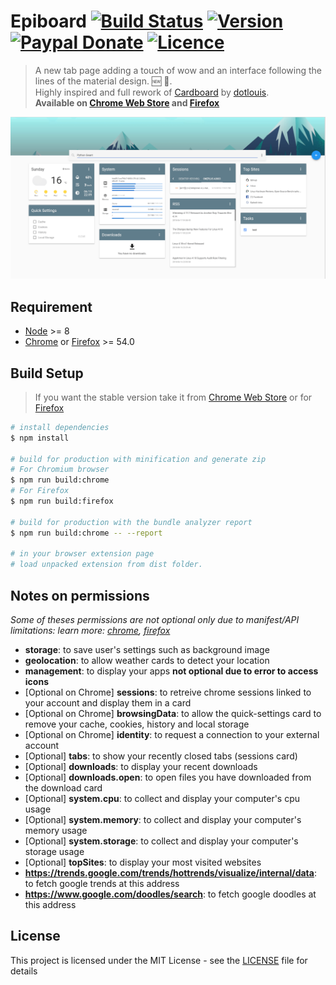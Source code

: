 # Epiboard [![Build Status](https://travis-ci.org/Alexays/Epiboard.svg?branch=master)](https://travis-ci.org/Alexays/Epiboard) [![Version](https://img.shields.io/github/package-json/v/Alexays/Epiboard.svg)](https://github.com/Alexays/Epiboard/releases) [![Paypal Donate](https://img.shields.io/badge/Donate-Paypal-2244dd.svg)](https://paypal.me/ARouillard) [![Licence](https://img.shields.io/badge/License-MIT-yellow.svg)](LICENSE)

> A new tab page adding a touch of wow and an interface following the lines of the material design. 🆕 🎉.<br>
> Highly inspired and full rework of [Cardboard](https://github.com/dotlouis/cardboard) by [dotlouis](https://github.com/dotlouis).<br>
> **Available on [Chrome Web Store](https://chrome.google.com/webstore/detail/epiboard/eblmkpheecdcbflbhbadgfciakhlhdnm) and [Firefox](https://addons.mozilla.org/fr/firefox/addon/epiboard/)**

![Epiboard](https://raw.githubusercontent.com/alexays/epiboard/master/screenshot.png)

## Requirement

- [Node](https://nodejs.org/en/) >= 8
- [Chrome](https://www.google.com/chrome/) or [Firefox](https://www.mozilla.org/firefox/) >= 54.0

## Build Setup

> If you want the stable version take it from [Chrome Web Store](https://chrome.google.com/webstore/detail/epiboard/eblmkpheecdcbflbhbadgfciakhlhdnm) or for [Firefox](https://addons.mozilla.org/fr/firefox/addon/epiboard/)

``` bash
# install dependencies
$ npm install

# build for production with minification and generate zip
# For Chromium browser
$ npm run build:chrome
# For Firefox
$ npm run build:firefox

# build for production with the bundle analyzer report
$ npm run build:chrome -- --report

# in your browser extension page
# load unpacked extension from dist folder.
```

## Notes on permissions

*Some of theses permissions are not optional only due to manifest/API limitations: learn more: [chrome](https://developer.chrome.com/extensions/permissions), [firefox](https://developer.mozilla.org/en-US/Add-ons/WebExtensions/manifest.json/optional_permissions)*

- **storage**: to save user's settings such as background image
- **geolocation**: to allow weather cards to detect your location
- **management**: to display your apps **not optional due to error to access icons**
- [Optional on Chrome] **sessions**: to retreive chrome sessions linked to your account and display them in a card
- [Optional on Chrome] **browsingData**: to allow the quick-settings card to remove your cache, cookies, history and local storage
- [Optional on Chrome] **identity**: to request a connection to your external account
- [Optional] **tabs**: to show your recently closed tabs (sessions card)
- [Optional] **downloads**: to display your recent downloads
- [Optional] **downloads.open**: to open files you have downloaded from the download card
- [Optional] **system.cpu**: to collect and display your computer's cpu usage
- [Optional] **system.memory**: to collect and display your computer's memory usage
- [Optional] **system.storage**: to collect and display your computer's storage usage
- [Optional] **topSites**: to display your most visited websites
- **https://trends.google.com/trends/hottrends/visualize/internal/data**: to fetch google trends at this address
- **https://www.google.com/doodles/search**: to fetch google doodles at this address

## License

This project is licensed under the MIT License - see the [LICENSE](LICENSE) file for details
